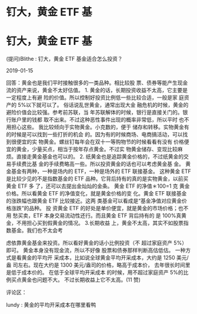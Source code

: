 # 钉大，黄金 ETF 基

# 钉大，黄金 ETF 基

(提问)Blithe : 钉大，黄金 ETF 基金适合怎么投资？

2019-01-15

回答：黄金也是我们平时接触很多的一类品种。相比较股 票、债券等能产生现金流的资产来说，黄金不太好估值。 1\. 黄金的话，长期投资收益不太高，它主要是一定程度上有避 险的价值。所以控制好投资比例低一些比较合适，一般是家 庭资产的 5%以下就可以了。 俗话说乱世黄金，通常出现大金 融危机的时候，黄金的避险价值会比较强。参考前苏联，当 年苏联解体的时候，银行是直接关门的。银行账户里的钱都 取不出来。不过这种恶性事件出现的概率非常低，所以平时 也不用担心这些。 我比较倾向于实物黄金。小克数的，便于 储存和转移。实物黄金有的时候是可以找到一些打折的机会 的。因为有的时候商场、电商搞活动，可以找到很便宜的实 物黄金。螺丝钉每年会在双十一等购物节的时候看看有没有 价格便宜的黄金，少量买点，相当于按年存点黄金。不过实 物黄金储存、变现比较麻烦。直接走黄金基金也可以的。 2\. 纸黄金也是追踪黄金价格的，不过纸黄金的交易手续费比基 金的手续费略高一些。所以投资黄金的话也可以考虑黄金基 金。 黄金基金有两种，一种是场内的 ETF，一种是场外的 ETF 联接基金。 这种黄金 ETF 是比较少见的不是指数基金的 ETF 品种。它背后持有的真的是实物黄金，以前买黄金 ETF 多 了，还可以去提出金灿灿的金条。 黄金 ETF 的净值＊100=1 克 黄金价格。所以看黄金 ETF 的净值变化，就是黄金价格的变 化。黄金 ETF 联接基金的涨跌幅也跟黄金 ETF 比较接近。这两 类基金可以看成是“基金净值对应黄金价格涨跌”的品种。 投 资黄金 ETF 的好处是单价便宜，就是黄金的市场价格；也不用 愁买卖，ETF 本身交易流动性还行。而且黄金 ETF 背后持有的 是 100%真黄金，不用担心买到假黄金的情况。 3.长期收益 上，黄金不太高，其实不如股票指数基金。我们也不太会考

虑依靠黄金基金来投资。所以看好黄金的话小比例投资（不 超过家庭资产 5%）即可。 黄金本身没有现金流，所以不好像 股票和债券那样判断高估低估。 一种方式是看黄金的平均开 采成本，比如说全球黄金平均开采成本，大约是 1250 美元/盎 司左右。现在大约是 1300 美元/盎司的价格，略高于成本价， 去年很长时间里是低于成本价的。 在低于全球平均开采成本 的时候，用不超过家庭资产 5%的比例买点黄金也问题不大。 不过长期收益上它不太高。(11 赞)

评论区：

lundy : 黄金的平均开采成本在哪里看鸭